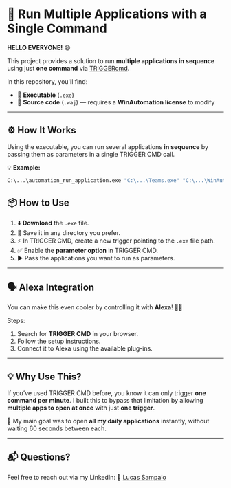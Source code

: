 # 🚀 Run Multiple Applications with a Single Command  

**HELLO EVERYONE!** 😄  

This project provides a solution to run **multiple applications in sequence** using just **one command** via [TRIGGERcmd](https://www.triggercmd.com/).  

In this repository, you'll find:  
- 📄 **Executable** (`.exe`)  
- 📜 **Source code** (`.waj`) — requires a **WinAutomation license** to modify  

---

## ⚙️ How It Works  

Using the executable, you can run several applications **in sequence** by passing them as parameters in a single TRIGGER CMD call.  

💡 **Example:**  
```bash
C:\...\automation_run_application.exe "C:\...\Teams.exe" "C:\...\WinAutomation.Console.exe" "C:\...\Ssms.exe"
````

## 📦 How to Use

1. ⬇️ **Download** the `.exe` file.
2. 💾 Save it in any directory you prefer.
3. ⚡ In TRIGGER CMD, create a new trigger pointing to the `.exe` file path.
4. ✅ Enable the **parameter option** in TRIGGER CMD.
5. ▶️ Pass the applications you want to run as parameters.

---

## 🗣️ Alexa Integration

You can make this even cooler by controlling it with **Alexa**! 🤖💬

Steps:

1. Search for **TRIGGER CMD** in your browser.
2. Follow the setup instructions.
3. Connect it to Alexa using the available plug-ins.

---

## 💡 Why Use This?

If you’ve used TRIGGER CMD before, you know it can only trigger **one command per minute**.
I built this to bypass that limitation by allowing **multiple apps to open at once** with just **one trigger**.

📌 My main goal was to open **all my daily applications** instantly, without waiting 60 seconds between each.

---

## 📬 Questions?

Feel free to reach out via my LinkedIn:
🔗 [Lucas Sampaio](https://www.linkedin.com/in/lucasdjsampaio/)
